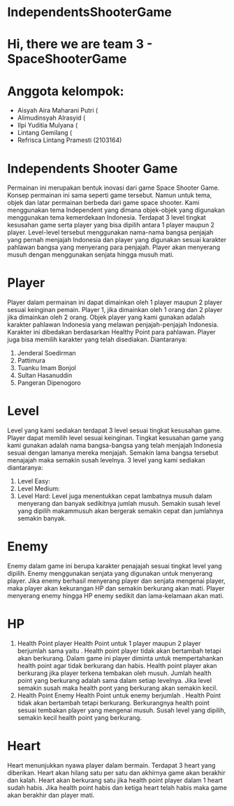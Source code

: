 # IndependentsShooterGame

# Hi, there we are team 3 - SpaceShooterGame

# Anggota kelompok:

- Aisyah Aira Maharani Putri (
- Alimudinsyah Alrasyid (
- Ilpi Yuditia Mulyana (
- Lintang Gemilang (
- Refrisca Lintang Pramesti (2103164)

# Independents Shooter Game
Permainan ini merupakan bentuk inovasi dari game Space Shooter Game. Konsep permainan ini sama seperti game tersebut. Namun untuk tema, objek dan latar permainan berbeda dari game space shooter. Kami menggunakan tema Independent yang dimana objek-objek yang digunakan menggunakan tema kemerdekaan Indonesia. Terdapat 3 level tingkat kesusahan game serta player yang bisa dipilih antara 1 player maupun 2 player. Level-level tersebut menggunakan nama-nama bangsa penjajah yang pernah menjajah Indonesia dan player yang digunakan sesuai karakter pahlawan bangsa yang menyerang para penjajah. Player akan menyerang musuh dengan menggunakan senjata hingga musuh mati.

# Player
Player dalam permainan ini dapat dimainkan oleh 1 player maupun 2 player sesuai keinginan pemain. Player 1, jika dimainkan oleh 1 orang dan 2 player jika dimainkan oleh 2 orang. Objek player yang kami gunakan adalah karakter pahlawan Indonesia yang melawan penjajah-penjajah Indonesia. Karakter ini dibedakan berdasarkan Healthy Point para pahlawan. Player juga bisa memilih karakter yang telah disediakan. Diantaranya:
1. Jenderal Soedirman
2. Pattimura
3. Tuanku Imam Bonjol
4. Sultan Hasanuddin
5. Pangeran Dipenogoro

# Level
Level yang kami sediakan terdapat 3 level sesuai tingkat kesusahan game. Player dapat memilih level sesuai keinginan. Tingkat kesusahan game yang kami gunakan adalah nama bangsa-bangsa yang telah menjajah Indonesia sesuai dengan lamanya mereka menjajah. Semakin lama bangsa tersebut menajajah maka semakin susah levelnya. 3 level yang kami sediakan diantaranya:
1. Level Easy:
2. Level Medium:
3. Level Hard:
Level juga menentukkan cepat lambatnya musuh dalam menyerang dan banyak sedikitnya jumlah musuh. Semakin susah level yang dipilih makammusuh akan bergerak semakin cepat dan jumlahnya semakin banyak.

# Enemy
Enemy dalam game ini berupa karakter penajajah sesuai tingkat level yang dipilih. Enemy menggunakan senjata yang digunakan untuk menyerang player. Jika enemy berhasil menyerang player dan senjata mengenai player, maka player akan kekurangan HP dan semakin berkurang akan mati. Player menyerang enemy hingga HP enemy sedikit dan lama-kelamaan akan mati.

# HP
1. Health Point player
Health Point untuk 1 player maupun 2 player berjumlah sama yaitu    . Health point player tidak akan bertambah tetapi akan berkurang. Dalam game ini player diminta untuk mempertahankan health point agar tidak berkurang dan habis. Health point player akan berkurang jika player terkena tembakan oleh musuh. Jumlah health point yang berkurang adalah sama dalam setiap levelnya. Jika level semakin susah maka health pont yang berkurang akan semakin kecil.
2. Health Point Enemy
Health Point untuk enemy berjumlah    . Health Point tidak akan bertambah tetapi berkurang. Berkurangnya health point sesuai tembakan player yang mengenai musuh. Susah level yang dipilih, semakin kecil health point yang berkurang.

# Heart
Heart menunjukkan nyawa player dalam bermain. Terdapat 3 heart yang diberikan. Heart akan hilang satu per satu dan akhirnya game akan berakhir dan kalah. Heart akan berkurang satu jika health point player dalam 1 heart sudah habis. Jika health point habis dan ketiga heart telah habis maka game akan berakhir dan player mati.
